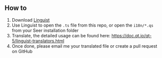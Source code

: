 ## How to

1. Download [Linguist](https://github.com/ccseer/Seer/releases/download/linguist/linguist.zip)
2. Use Linguist to open the `.ts` file from this repo, or open the `i18n/*.qs` from your Seer installation folder
3. Translate, the detailed usage can be found here: https://doc.qt.io/qt-5/linguist-translators.html
4. Once done, please email me your translated file or create a pull request on GitHub
